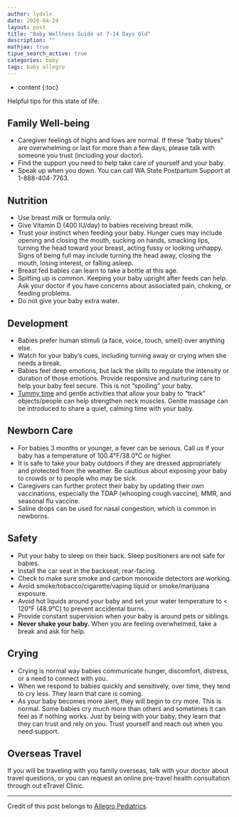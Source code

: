 ```yaml
---
author: lydxlx
date: 2020-04-24
layout: post
title: "Baby Wellness Guide at 7-14 Days Old"
description: ""
mathjax: true
tipue_search_active: true
categories: baby
tags: baby allegro
---
```


* content
{:toc}

Helpful tips for this state of life. 
## Family Well-being

* Caregiver feelings of highs and lows are normal. If these “baby blues” are overwhelming or last for more than a few days, please talk with someone you trust (including your doctor).
* Find the support you need to help take care of yourself and your baby.
* Speak up when you down. You can call WA State Postpartum Support at 1-888-404-7763.

## Nutrition

* Use breast milk or formula only.
* Give Vitamin D (400 IU/day) to babies receiving breast milk.
* Trust your instinct when feeding your baby. Hunger cues may include opening and closing the mouth, sucking on hands, smacking lips, turning the head toward your breast, acting fussy or looking unhappy. Signs of being full may include turning the head away, closing the mouth, losing interest, or falling asleep.
* Breast fed babies can learn to take a bottle at this age.
* Spitting up is common. Keeping your baby upright after feeds can help. Ask your doctor if you have concerns about associated pain, choking, or feeding problems.
* Do not give your baby extra water.

## Development

* Babies prefer human stimuli (a face, voice, touch, smell) over anything else.
* Watch for your baby’s cues, including turning away or crying when she needs a break.
* Babies feel deep emotions, but lack the skills to regulate the intensity or duration of those emotions. Provide responsive and nurturing care to help your baby feel secure. This is not “spoiling” your baby.
* [Tummy time](https://www.whattoexpect.com/first-year/week-13/tummy-time.aspx) and gentle activities that allow your baby to “track” objects/people can help strengthen neck muscles. Gentle massage can be introduced to share a quiet, calming time with your baby.

## Newborn Care

* For babies 3 months or younger, a fever can be serious. Call us if your baby has a temperature of 100.4°F/38.0°C or higher.
* It is safe to take your baby outdoors if they are dressed appropriately and protected from the weather. Be cautious about exposing your baby to crowds or to people who may be sick.
* Caregivers can further protect their baby by updating their own vaccinations, especially the TDAP (whooping cough vaccine), MMR, and seasonal flu vaccine.
* Saline drops can be used for nasal congestion, which is common in newborns.

## Safety

* Put your baby to sleep on their back. Sleep positioners are not safe for babies.
* Install the car seat in the backseat, rear-facing.
* Check to make sure smoke and carbon monoxide detectors are working.
* Avoid smoke/tobacco/cigarette/vaping liquid or smoke/marijuana exposure.
* Avoid hot liquids around your baby and set your water temperature to < 120°F (48.9°C) to prevent accidental burns.
* Provide constant supervision when your baby is around pets or siblings.
* **Never shake your baby.** When you are feeling overwhelmed, take a break and ask for help.

## Crying

* Crying is normal way babies communicate hunger, discomfort, distress, or a need to connect with you.
* When we respond to babies quickly and sensitively, over time, they tend to cry less. They learn that care is coming.
* As your baby becomes more alert, they will begin to cry more. This is normal. Some babies cry much more than others and sometimes it can feel as if nothing works. Just by being with your baby, they learn that they can trust and rely on you. Trust yourself and reach out when you need support.

## Overseas Travel

If you will be traveling with you family overseas, talk with your doctor about travel questions, or you can request an online pre-travel health consultation through out eTravel Clinic.

---

Credit of this post belongs to [Allegro Pediatrics](https://www.allegropediatrics.com/).
